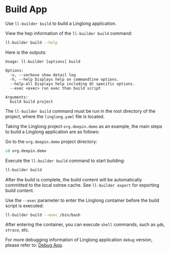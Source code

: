 # Build App

Use `ll-builder build` to build a Linglong application.

View the hep information of the `ll-builder build` command:

```bash
ll-builder build --help
```

Here is the outputs:

```text
Usage: ll-builder [options] build

Options:
  -v, --verbose show detail log
  -h, --help Displays help on commandline options.
  --help-all Displays help including Qt specific options.
  --exec <exec> run exec than build script

Arguments:
  build build project
```

The `ll-builder build` command must be run in the root directory of the project, where the `linglong.yaml` file is located.

Taking the Linglong project `org.deepin.demo` as an example, the main steps to build a Linglong application are as follows:

Go to the `org.deepin.demo` project directory:

```bash
cd org.deepin.demo
```

Execute the `ll-builder build` command to start building:

```bash
ll-builder build
```

After the build is complete, the build content will be automatically committed to the local ostree cache. See `ll-builder export` for exporting build content.

Use the `--exec` parameter to enter the Linglong container before the build script is executed:

```bash
ll-builder build --exec /bin/bash
```

After entering the container, you can execute `shell` commands, such as `gdb`, `strace`, etc.

For more debugging information of Linglong application `debug` version, please refer to: [Debug App](../debug/debug.md).
